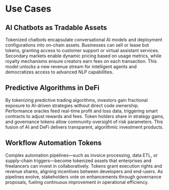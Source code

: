 # Use Cases

## AI Chatbots as Tradable Assets

Tokenized chatbots encapsulate conversational AI models and deployment configurations into on-chain assets. Businesses can sell or lease bot tokens, granting access to customer support or virtual assistant services. Secondary markets enable dynamic pricing based on usage metrics, while royalty mechanisms ensure creators earn fees on each transaction. This model unlocks a new revenue stream for intelligent agents and democratizes access to advanced NLP capabilities.

## Predictive Algorithms in DeFi

By tokenizing predictive trading algorithms, investors gain fractional exposure to AI-driven strategies without direct code ownership. Performance oracles feed real-time profit and loss data, triggering smart contracts to adjust rewards and fees. Token holders share in strategy gains, and governance tokens allow community oversight of risk parameters. This fusion of AI and DeFi delivers transparent, algorithmic investment products.

## Workflow Automation Tokens

Complex automation pipelines—such as invoice processing, data ETL, or supply-chain triggers—become tokenized assets that enterprises and freelancers can invest in collaboratively. Tokens grant execution rights and revenue shares, aligning incentives between developers and end-users. As pipelines evolve, stakeholders vote on enhancements through governance proposals, fueling continuous improvement in operational efficiency.
